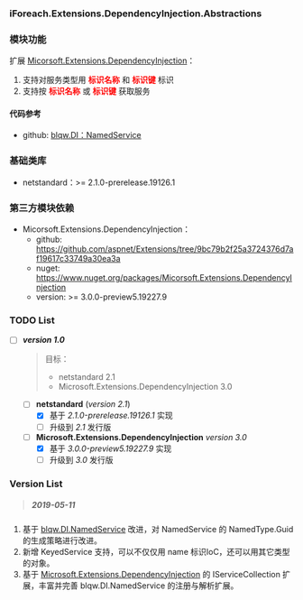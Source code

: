 ﻿### iForeach.Extensions.DependencyInjection.Abstractions

### 模块功能
扩展 [Micorsoft.Extensions.DependencyInjection](https://github.com/aspnet/Extensions/tree/9bc79b2f25a3724376d7af19617c33749a30ea3a)：
1. 支持对服务类型用 <font color="red">**标识名称**</font> 和 <font color="red">**标识键**</font> 标识
2. 支持按 <font color="red">**标识名称**</font> 或 <font color="red">**标识键**</font> 获取服务

#### 代码参考
* github: [blqw.DI：NamedService](https://github.com/blqw/blqw.DI/tree/master/src/blqw.DI.NamedService)

### 基础类库
* netstandard：>= 2.1.0-prerelease.19126.1

### 第三方模块依赖
* Micorsoft.Extensions.DependencyInjection：
   * github: https://github.com/aspnet/Extensions/tree/9bc79b2f25a3724376d7af19617c33749a30ea3a
   * nuget: https://www.nuget.org/packages/Micorsoft.Extensions.DependencyInjection
   * version: >= 3.0.0-preview5.19227.9

### TODO List
- [ ] _**version 1.0**_
  > 目标：
    > * netstandard 2.1
    > * Microsoft.Extensions.DependencyInjection 3.0
  - [ ] **netstandard** (_version 2.1_)
    - [x] 基于 _2.1.0-prerelease.19126.1_ 实现
    - [ ] 升级到 _2.1_ 发行版
  - [ ] **Microsoft.Extensions.DependencyInjection** _version 3.0_
    - [x] 基于 _3.0.0-preview5.19227.9_ 实现
    - [ ] 升级到 _3.0_ 发行版

### Version List
> ##### 2019-05-11
1. 基于 [blqw.DI.NamedService](https://github.com/blqw/blqw.DI/tree/master/src/blqw.DI.NamedService) 改进，对 NamedService 的 NamedType.Guid 的生成策略进行改进。
2. 新增 KeyedService 支持，可以不仅仅用 name 标识IoC，还可以用其它类型的对象。
3. 基于 [Microsoft.Extensions.DependencyInjection](https://www.nuget.org/packages/Micorsoft.Extensions.DependencyInjection) 的 IServiceCollection 扩展，丰富并完善 blqw.DI.NamedService 的注册与解析扩展。

